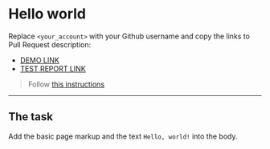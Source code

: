 # Hello world
Replace `<your_account>` with your Github username and copy the links to Pull Request description:
- [DEMO LINK](https://dveklich.github.io/layout_hello-world/)
- [TEST REPORT LINK](https://dveklich.github.io/layout_hello-world/report/html_report/)

> Follow [this instructions](https://mate-academy.github.io/layout_task-guideline/#how-to-solve-the-layout-tasks-on-github)
___

## The task 
Add the basic page markup and the text `Hello, world!` into the body.
